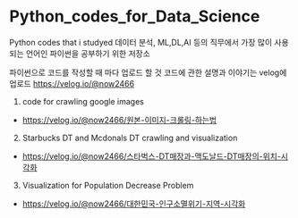 # Python_codes_for_Data_Science
Python codes that i studyed
데이터 분석, ML,DL,AI 등의 직무에서 가장 많이 사용되는 언어인 파이썬을 공부하기 위한 저장소

파이썬으로 코드를 작성할 때 마다 업로드 할 것
코드에 관한 설명과 이야기는 velog에 업로드
https://velog.io/@now2466

1. code for crawling google images
- https://velog.io/@now2466/원본-이미지-크롤링-하는법


2. Starbucks DT and Mcdonals DT  crawling and visualization
- https://velog.io/@now2466/스타벅스-DT매장과-맥도날드-DT매장의-위치-시각화

3. Visualization for Population Decrease Problem
- https://velog.io/@now2466/대한민국-인구소멸위기-지역-시각화

